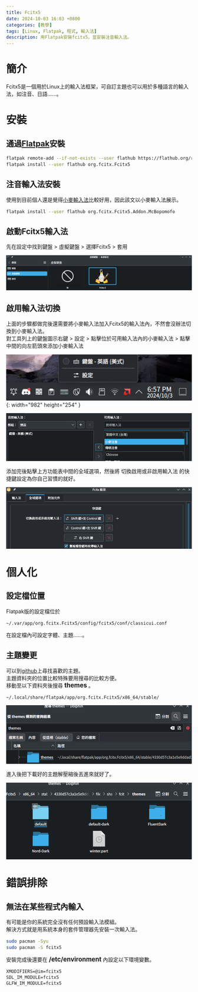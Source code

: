 ```yaml
---
title: Fcitx5
date: 2024-10-03 16:03 +0800
categories: [教學]
tags: [Linux, Flatpak, 程式, 輸入法]
description: 用Flatpak安裝fcitx5，並安裝注音輸入法。
---
```


# 簡介
Fcitx5是一個用於Linux上的輸入法框架，可自訂主題也可以用於多種語言的輸入法，如注音、日語......。 <br>

# 安裝
## 通過[Flatpak](https://www.flatpak.org/)安裝
```bash
flatpak remote-add --if-not-exists --user flathub https://flathub.org/repo/flathub.flatpakrepo
flatpak install --user flathub org.fcitx.Fcitx5
```

## 注音輸入法安裝
使用到目前個人還是覺得[小麥輸入法](https://github.com/openvanilla/fcitx5-mcbopomofo)比較好用，因此該文以小麥輸入法展示。 <br>
```bash
flatpak install --user flathub org.fcitx.Fcitx5.Addon.McBopomofo
```

## 啟動Fcitx5輸入法
先在設定中找到鍵盤 > 虛擬鍵盤 > 選擇Fcitx5 > 套用 <br>

![Desktop View](/assets/img/2024-10-03-Fcitx5/VirtualKeyboard.png)

## 啟用輸入法切換
上面的步驟都做完後還需要將小麥輸入法加入Fcitx5的輸入法內，不然會沒辦法切換到小麥輸入法。 <br>
對工具列上的鍵盤圖示右鍵 > 設定 > 點擊位於可用輸入法內的小麥輸入法 > 點擊中間的向左箭頭來添加小麥輸入法 <br>

![Desktop View](/assets/img/2024-10-03-Fcitx5/SystemTrayIcon.png){: width="982" height="254" }

![Desktop View](/assets/img/2024-10-03-Fcitx5/AddInputMethod.png)

添加完後點擊上方功能表中間的全域選項，然後將 切換啟用或非啟用輸入法 的快捷鍵設定為你自己習慣的就好。 <br>

![Desktop View](/assets/img/2024-10-03-Fcitx5/ToggleButton.png)

# 個人化
## 設定檔位置
Flatpak版的設定檔位於
```text
~/.var/app/org.fcitx.Fcitx5/config/fcitx5/conf/classicui.conf
```

在設定檔內可設定字體、主題......。 <br>

## 主題變更
可以到[github](https://github.com/topics/fcitx5-theme)上尋找喜歡的主題。 <br> 
主題資料夾的位置比較特殊要用搜尋的比較方便。 <br>
移動至以下資料夾後搜尋 <span style="font-weight: bold; font-size: 1.2em;">themes</span> 。 <br>
```text
~/.local/share/flatpak/app/org.fcitx.Fcitx5/x86_64/stable/
```

![Desktop View](/assets/img/2024-10-03-Fcitx5/ThemesPath.png)

進入後把下載好的主題解壓縮後丟進來就好了。 <br>

![Desktop View](/assets/img/2024-10-03-Fcitx5/ThemesFolder.png)

# 錯誤排除
## 無法在某些程式內輸入
有可能是你的系統完全沒有任何預設輸入法模組。 <br>
解決方式就是用系統本身的套件管理器先安裝一次輸入法。 <br>
```bash
sudo pacman -Syu
sudo pacman -S fcitx5
```

安裝完成後還要在 <span style="font-weight: bold; font-size: 1.2em;">/etc/environment</span> 內設定以下環境變數。 <br>
```text
XMODIFIERS=@im=fcitx5
SDL_IM_MODULE=fcitx5
GLFW_IM_MODULE=fcitx5
```
